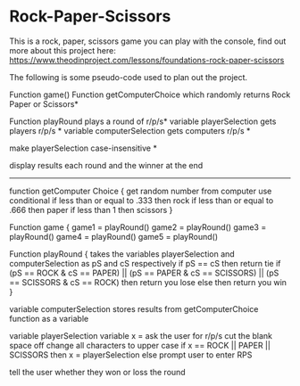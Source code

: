# Rock-Paper-Scissors

This is a rock, paper, scissors game you can play with the console,
find out more about this project here: https://www.theodinproject.com/lessons/foundations-rock-paper-scissors

The following is some pseudo-code used to plan out the project. 


Function game()
Function getComputerChoice which randomly returns Rock Paper or Scissors*

Function playRound plays a round of r/p/s*
variable playerSelection gets players r/p/s *
variable computerSelection gets computers r/p/s *

make playerSelection case-insensitive  *

display results each round and  the winner at the end

___________________________________________

function getComputer Choice {
get random number from computer
use conditional 
if less than or equal to .333 then rock
if less than or equal to .666 then paper
if less than 1 then scissors
}

Function game {
game1 = playRound()
game2 = playRound()
game3 = playRound()
game4 = playRound()
game5 = playRound()

Function playRound {
takes the variables playerSelection and computerSelection as pS and cS respectively
if pS == cS then return tie
if (pS == ROCK & cS == PAPER) || (pS == PAPER & cS == SCISSORS) || (pS == SCISSORS & cS == ROCK) then return you lose
else then return you win
}


variable computerSelection
stores results from getComputerChoice function as a variable

variable playerSelection
variable x = ask the user for r/p/s
cut the blank space off
change all characters to upper case
if x == ROCK  || PAPER || SCISSORS then x = playerSelection
else prompt user to enter RPS

tell the user whether they won or loss the round


